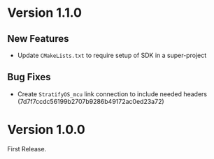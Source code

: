 # Version 1.1.0

## New Features

- Update `CMakeLists.txt` to require setup of SDK in a super-project

## Bug Fixes

- Create `StratifyOS_mcu` link connection to include needed headers (7d7f7ccdc56199b2707b9286b49172ac0ed23a72)

# Version 1.0.0

First Release.
